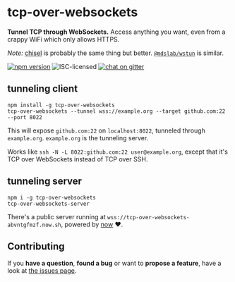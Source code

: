 # tcp-over-websockets

**Tunnel TCP through WebSockets.** Access anything you want, even from a crappy WiFi which only allows HTTPS.

*Note:* [chisel](https://github.com/jpillora/chisel) is probably the same thing but better. [`@mdslab/wstun`](https://github.com/MDSLab/wstun) is similar.

[![npm version](https://img.shields.io/npm/v/tcp-over-websockets.svg)](https://www.npmjs.com/package/tcp-over-websockets)
![ISC-licensed](https://img.shields.io/github/license/derhuerst/tcp-over-websockets.svg)
[![chat on gitter](https://badges.gitter.im/derhuerst.svg)](https://gitter.im/derhuerst)


## tunneling client

```shell
npm install -g tcp-over-websockets
tcp-over-websockets --tunnel wss://example.org --target github.com:22 --port 8022
```

This will expose `github.com:22` on `localhost:8022`, tunneled through `example.org`. `example.org` is the tunneling server.

Works like `ssh -N -L 8022:github.com:22 user@example.org`, except that it's TCP over WebSockets instead of TCP over SSH.


## tunneling server

```shell
npm i -g tcp-over-websockets
tcp-over-websockets-server
```

There's a public server running at `wss://tcp-over-websockets-abvntgfmzf.now.sh`, powered by [now](https://zeit.co/now) ❤.


## Contributing

If you **have a question**, **found a bug** or want to **propose a feature**, have a look at [the issues page](https://github.com/derhuerst/tcp-over-websockets/issues).
